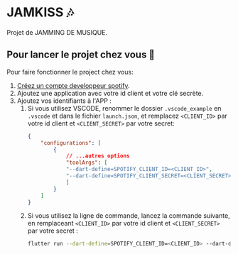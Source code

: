 # JAMKISS 🎶

Projet de JAMMING DE MUSIQUE.


## Pour lancer le projet chez vous 🚀

Pour faire fonctionner le project chez vous:
    
1. [Créez un compte developpeur spotify](https://developer.spotify.com/dashboard/).
2. Ajoutez une application avec votre id client et votre clé secrète.
3. Ajoutez vos identifiants à l'APP :
   1.  Si vous utilisez VSCODE, renommer le dossier `.vscode_example` en `.vscode` et dans le fichier `launch.json`, et remplacez `<CLIENT_ID>` par votre id client et `<CLIENT_SECRET>` par votre secret:
        ```json
        {
            "configurations": [
                {
                    // ...autres options
                    "toolArgs": [
                    "--dart-define=SPOTIFY_CLIENT_ID=<CLIENT_ID>",
                    "--dart-define=SPOTIFY_CLIENT_SECRET=<CLIENT_SECRET>"
                    ]
                }
            ]
        }
        ```
   2.  Si vous utilisez la ligne de commande, lancez la commande suivante, en remplaceant `<CLIENT_ID>` par votre id client et `<CLIENT_SECRET>` par votre secret :
        ```bash
        flutter run --dart-define=SPOTIFY_CLIENT_ID=<CLIENT_ID> --dart-define=SPOTIFY_CLIENT_SECRET=<CLIENT_SECRET>
        ```
